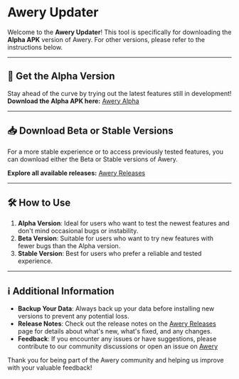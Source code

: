 # Awery Updater

Welcome to the **Awery Updater**! This tool is specifically for downloading the **Alpha APK** version of Awery. For other versions, please refer to the instructions below.

---

## 🚀 Get the Alpha Version

Stay ahead of the curve by trying out the latest features still in development!  
**Download the Alpha APK here:** [Awery Alpha](https://github.com/Shebyyy/Awery-updater/releases)

---

## 📥 Download Beta or Stable Versions

For a more stable experience or to access previously tested features, you can download either the Beta or Stable versions of Awery.  

**Explore all available releases:** [Awery Releases](https://github.com/MrBoomDeveloper/Awery/releases)

---

## 🛠 How to Use

1. **Alpha Version**: Ideal for users who want to test the newest features and don't mind occasional bugs or instability.
2. **Beta Version**: Suitable for users who want to try new features with fewer bugs than the Alpha version.
3. **Stable Version**: Best for users who prefer a reliable and tested experience.

---

## ℹ️ Additional Information

- **Backup Your Data**: Always back up your data before installing new versions to prevent any potential loss.
- **Release Notes**: Check out the release notes on the [Awery Releases](https://github.com/MrBoomDeveloper/Awery/releases) page for details about what's new, what's fixed, and any changes.
- **Feedback**: If you encounter any issues or have suggestions, please contribute to our community discussions or open an issue on [Awery](https://github.com/MrBoomDeveloper/Awery)


Thank you for being part of the Awery community and helping us improve with your valuable feedback!